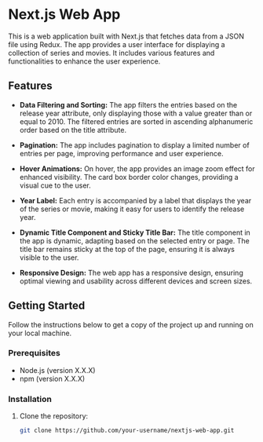 # Next.js Web App

This is a web application built with Next.js that fetches data from a JSON file using Redux. The app provides a user interface for displaying a collection of series and movies. It includes various features and functionalities to enhance the user experience.

## Features

- **Data Filtering and Sorting:** The app filters the entries based on the release year attribute, only displaying those with a value greater than or equal to 2010. The filtered entries are sorted in ascending alphanumeric order based on the title attribute.

- **Pagination:** The app includes pagination to display a limited number of entries per page, improving performance and user experience.

- **Hover Animations:** On hover, the app provides an image zoom effect for enhanced visibility. The card box border color changes, providing a visual cue to the user.

- **Year Label:** Each entry is accompanied by a label that displays the year of the series or movie, making it easy for users to identify the release year.

- **Dynamic Title Component and Sticky Title Bar:** The title component in the app is dynamic, adapting based on the selected entry or page. The title bar remains sticky at the top of the page, ensuring it is always visible to the user.

- **Responsive Design:** The web app has a responsive design, ensuring optimal viewing and usability across different devices and screen sizes.

## Getting Started

Follow the instructions below to get a copy of the project up and running on your local machine.

### Prerequisites

- Node.js (version X.X.X)
- npm (version X.X.X)

### Installation

1. Clone the repository:

   ```bash
   git clone https://github.com/your-username/nextjs-web-app.git

